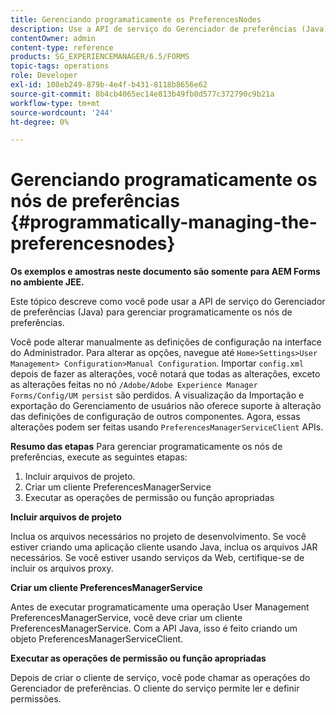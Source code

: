 ```yaml
---
title: Gerenciando programaticamente os PreferencesNodes
description: Use a API de serviço do Gerenciador de preferências (Java) para gerenciar programaticamente os nós de preferências.
contentOwner: admin
content-type: reference
products: SG_EXPERIENCEMANAGER/6.5/FORMS
topic-tags: operations
role: Developer
exl-id: 108eb249-879b-4e4f-b431-8118b8656e62
source-git-commit: 8b4cb4065ec14e813b49fb0d577c372790c9b21a
workflow-type: tm+mt
source-wordcount: '244'
ht-degree: 0%

---
```


# Gerenciando programaticamente os nós de preferências {#programmatically-managing-the-preferencesnodes}

**Os exemplos e amostras neste documento são somente para AEM Forms no ambiente JEE.**

Este tópico descreve como você pode usar a API de serviço do Gerenciador de preferências (Java) para gerenciar programaticamente os nós de preferências.

Você pode alterar manualmente as definições de configuração na interface do Administrador. Para alterar as opções, navegue até `Home>Settings>User Management> Configuration>Manual Configuration`. Importar `config.xml` depois de fazer as alterações, você notará que todas as alterações, exceto as alterações feitas no nó `/Adobe/Adobe Experience Manager Forms/Config/UM persist` são perdidos. A visualização da Importação e exportação do Gerenciamento de usuários não oferece suporte à alteração das definições de configuração de outros componentes. Agora, essas alterações podem ser feitas usando `PreferencesManagerServiceClient` APIs.

**Resumo das etapas** Para gerenciar programaticamente os nós de preferências, execute as seguintes etapas:

1. Incluir arquivos de projeto.
1. Criar um cliente PreferencesManagerService
1. Executar as operações de permissão ou função apropriadas

**Incluir arquivos de projeto**

Inclua os arquivos necessários no projeto de desenvolvimento. Se você estiver criando uma aplicação cliente usando Java, inclua os arquivos JAR necessários. Se você estiver usando serviços da Web, certifique-se de incluir os arquivos proxy.

**Criar um cliente PreferencesManagerService**

Antes de executar programaticamente uma operação User Management PreferencesManagerService, você deve criar um cliente PreferencesManagerService. Com a API Java, isso é feito criando um objeto PreferencesManagerServiceClient.

**Executar as operações de permissão ou função apropriadas**

Depois de criar o cliente de serviço, você pode chamar as operações do Gerenciador de preferências. O cliente do serviço permite ler e definir permissões.
